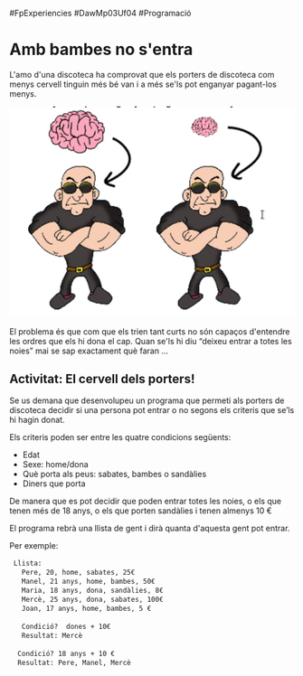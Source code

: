 #FpExperiencies #DawMp03Uf04 #Programació

Amb bambes no s'entra 
==================================

L'amo d'una discoteca ha comprovat que els porters de discoteca com menys cervell tinguin més bé van i a més se'ls pot enganyar pagant-los menys.

![Disco](imatges/cervells.png)

El problema és que com que els trien tant curts no són capaços d'entendre les ordres que els hi dona el cap. Quan se'ls hi diu “deixeu entrar a totes les noies” mai se sap exactament què faran … 

Activitat: El cervell dels porters!
------------------------------------

Se us demana que desenvolupeu un programa que permeti als porters de discoteca decidir si una persona pot entrar o no segons els criteris que se’ls hi hagin donat.

Els criteris poden ser entre les quatre condicions següents:

* Edat
* Sexe: home/dona
* Què porta als peus: sabates, bambes o sandàlies
* Diners que porta

De manera que es pot decidir que poden entrar totes les noies, o els que tenen més de 18 anys, o els que porten sandàlies i tenen almenys 10 €

El programa rebrà una llista de gent i dirà quanta d'aquesta gent pot entrar.

Per exemple:
 
     Llista:
       Pere, 20, home, sabates, 25€
       Manel, 21 anys, home, bambes, 50€
       Maria, 18 anys, dona, sandàlies, 8€
       Mercè, 25 anys, dona, sabates, 100€
       Joan, 17 anys, home, bambes, 5 €
 
       Condició?  dones + 10€
       Resultat: Mercè

      Condició? 18 anys + 10 €
      Resultat: Pere, Manel, Mercè


